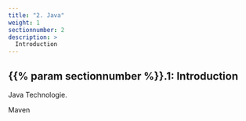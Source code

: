 ```yaml
---
title: "2. Java"
weight: 1
sectionnumber: 2
description: >
  Introduction
---
```



## {{% param sectionnumber %}}.1: Introduction

Java Technologie.

Maven
